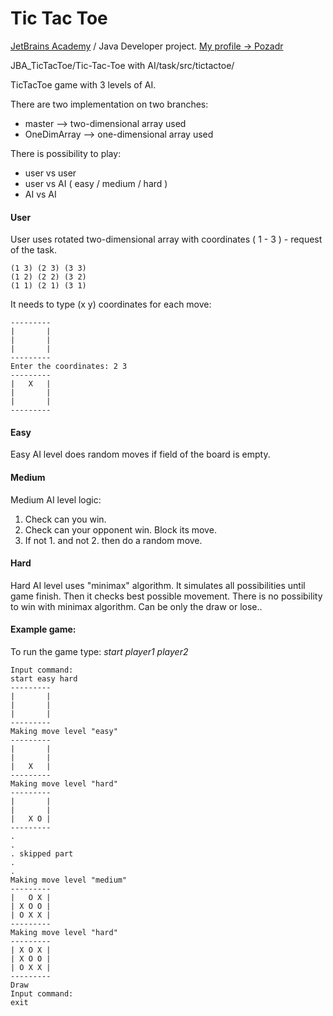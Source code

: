 # Tic Tac Toe 
[JetBrains Academy](https://hyperskill.org) / Java Developer project.
[My profile -> Pozadr](https://hyperskill.org/profile/17362185 "Pozadr")

JBA_TicTacToe/Tic-Tac-Toe with AI/task/src/tictactoe/

TicTacToe game with 3 levels of AI. 

There are two implementation on two branches:
* master --> two-dimensional array used
* OneDimArray --> one-dimensional array used



There is possibility to play:
* user vs user
* user vs AI ( easy / medium / hard ) 
* AI vs AI

#### User
User uses rotated two-dimensional array with coordinates ( 1 - 3 ) - request of the task.
```
(1 3) (2 3) (3 3)
(1 2) (2 2) (3 2)
(1 1) (2 1) (3 1)
```
It needs to type (x y) coordinates for each move:
```
---------
|       |
|       |
|       |
---------
Enter the coordinates: 2 3
---------
|   X   |
|       |
|       |
---------
```
#### Easy
Easy AI level does random moves if field of the board is empty.

#### Medium
Medium AI level logic:
1. Check can you win.
2. Check can your opponent win. Block its move.
3. If not 1. and not 2. then do a random move.
#### Hard
Hard AI level uses "minimax" algorithm. It simulates all possibilities until 
game finish. Then it checks best possible movement. 
There is no possibility to win with minimax algorithm. 
Can be only the draw or lose..

#### Example game:

To run the game type: *start player1 player2*



```
Input command: 
start easy hard 
---------
|       |
|       |
|       |
---------
Making move level "easy"
---------
|       |
|       |
|   X   |
---------
Making move level "hard"
---------
|       |
|       |
|   X O |
---------
.
.
. skipped part 
.
.
Making move level "medium"
---------
|   O X |
| X O O |
| O X X |
---------
Making move level "hard"
---------
| X O X |
| X O O |
| O X X |
---------
Draw
Input command: 
exit
```
